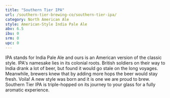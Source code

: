 ```yaml
---
title: "Southern Tier IPA"
url: /southern-tier-brewing-co/southern-tier-ipa/
category: North American Ale
style: American-Style India Pale Ale
abv: 6.5
ibu: 0
srm: 0
upc: 0
---
```

IPA stands for India Pale Ale and ours is an American version of the classic style.  IPA's namesake lies in its colonial roots.  British soldiers on their way to India drank a lot of beer, but found it would go stale on the long voyages.  Meanwhile, brewers knew that by adding more hops the beer would stay fresh.  Voila!  A new style was born and it is one we are proud to brew.  Southern Tier IPA is triple-hopped on its journey to your glass for a fully aromatic experience.

